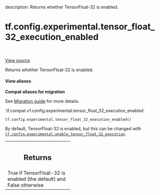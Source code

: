 description: Returns whether TensorFloat-32 is enabled.

<div itemscope itemtype="http://developers.google.com/ReferenceObject">
<meta itemprop="name" content="tf.config.experimental.tensor_float_32_execution_enabled" />
<meta itemprop="path" content="Stable" />
</div>

# tf.config.experimental.tensor_float_32_execution_enabled

<!-- Insert buttons and diff -->

<table class="tfo-notebook-buttons tfo-api nocontent" align="left">

</table>

<a target="_blank" class="external" href="/code/stable/tensorflow/python/framework/config.py">View source</a>



Returns whether TensorFloat-32 is enabled.


<section class="expandable">
  <h4 class="showalways">View aliases</h4>
  <p>
<b>Compat aliases for migration</b>
<p>See
<a href="https://www.tensorflow.org/guide/migrate">Migration guide</a> for
more details.</p>
<p>`tf.compat.v1.config.experimental.tensor_float_32_execution_enabled`</p>
</p>
</section>

<pre class="devsite-click-to-copy prettyprint lang-py tfo-signature-link">
<code>tf.config.experimental.tensor_float_32_execution_enabled()
</code></pre>



<!-- Placeholder for "Used in" -->

By default, TensorFloat-32 is enabled, but this can be changed with
<a href="../../../tf/config/experimental/enable_tensor_float_32_execution.md"><code>tf.config.experimental.enable_tensor_float_32_execution</code></a>.

<!-- Tabular view -->
 <table class="responsive fixed orange">
<colgroup><col width="214px"><col></colgroup>
<tr><th colspan="2"><h2 class="add-link">Returns</h2></th></tr>
<tr class="alt">
<td colspan="2">
True if TensorFloat-32 is enabled (the default) and False otherwise
</td>
</tr>

</table>

